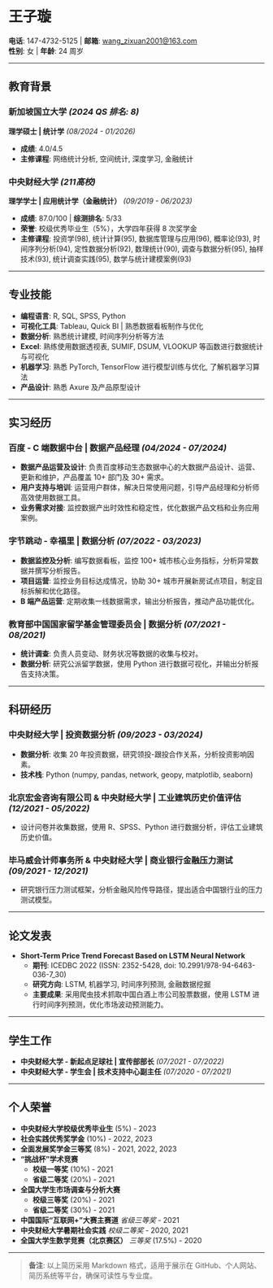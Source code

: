 # 王子璇

**电话**: 147-4732-5125 | **邮箱**: wang_zixuan2001@163.com  
**性别**: 女 | **年龄**: 24 周岁  

---

## 教育背景

### 新加坡国立大学 _(2024 QS 排名: 8)_  
**理学硕士 | 统计学** _(08/2024 - 01/2026)_  
- **成绩**: 4.0/4.5  
- **主修课程**: 网络统计分析, 空间统计, 深度学习, 金融统计  

### 中央财经大学 _(211高校)_  
**理学学士 | 应用统计学（金融统计）** _(09/2019 - 06/2023)_  
- **成绩**: 87.0/100 | **综测排名**: 5/33  
- **荣誉**: 校级优秀毕业生（5%），大学四年获得 8 次奖学金  
- **主修课程**: 投资学(98), 统计计算(95), 数据库管理与应用(96), 概率论(93), 时间序列分析(94), 定性数据分析(92), 数理统计(90), 调查与数据分析(95), 抽样技术(93), 统计调查实践(95), 数学与统计建模案例(93)  

---

## 专业技能

- **编程语言**: R, SQL, SPSS, Python  
- **可视化工具**: Tableau, Quick BI | 熟悉数据看板制作与优化  
- **数据分析**: 熟悉统计建模, 时间序列分析等方法  
- **Excel**: 熟练使用数据透视表, SUMIF, DSUM, VLOOKUP 等函数进行数据统计与可视化  
- **机器学习**: 熟悉 PyTorch, TensorFlow 进行模型训练与优化, 了解机器学习算法  
- **产品设计**: 熟悉 Axure 及产品原型设计  

---

## 实习经历

### 百度 - C 端数据中台 | **数据产品经理** _(04/2024 - 07/2024)_  
- **数据产品运营及设计**: 负责百度移动生态数据中心的大数据产品设计、运营、更新和维护，产品覆盖 10+ 部门及 30+ 需求。  
- **用户支持与培训**: 运营用户群体，解决日常使用问题，引导产品经理和分析师高效使用数据工具。  
- **业务需求对接**: 监控数据产出时效性和稳定性，优化数据产品文档和业务应用案例。  

### 字节跳动 - 幸福里 | **数据分析** _(07/2022 - 03/2023)_  
- **数据监控及分析**: 编写数据看板，监控 100+ 城市核心业务指标，分析异常数据并撰写分析报告。  
- **项目运营**: 监控业务目标达成情况，协助 30+ 城市开展新房试点项目，制定目标拆解和优化路径。  
- **B 端产品运营**: 定期收集一线数据需求，输出分析报告，推动产品功能优化。  

### 教育部中国国家留学基金管理委员会 | **数据分析** _(07/2021 - 08/2021)_  
- **统计调查**: 负责人员变动、财务状况等数据的收集与校对。  
- **数据分析**: 研究公派留学数据，使用 Python 进行数据可视化，并输出分析报告支持决策。  

---

## 科研经历

### 中央财经大学 | **投资数据分析** _(09/2023 - 03/2024)_  
- **数据分析**: 收集 20 年投资数据，研究领投-跟投合作关系，分析投资影响因素。  
- **技术栈**: Python (numpy, pandas, network, geopy, matplotlib, seaborn)  

### 北京宏金咨询有限公司 & 中央财经大学 | **工业建筑历史价值评估** _(12/2021 - 05/2022)_  
- 设计问卷并收集数据，使用 R、SPSS、Python 进行数据分析，评估工业建筑历史价值。  

### 毕马威会计师事务所 & 中央财经大学 | **商业银行金融压力测试** _(09/2021 - 12/2021)_  
- 研究银行压力测试框架，分析金融风险传导路径，提出适合中国银行业的压力测试模型。  

---

## 论文发表

- **Short-Term Price Trend Forecast Based on LSTM Neural Network**  
  - **期刊**: ICEDBC 2022 (ISSN: 2352-5428, doi: 10.2991/978-94-6463-036-7_30)  
  - **研究方向**: LSTM, 机器学习, 时间序列预测, 金融数据挖掘  
  - **主要成果**: 采用爬虫技术抓取中国白酒上市公司股票数据，使用 LSTM 进行时间序列预测，优化市场波动预测能力。  

---

## 学生工作

- **中央财经大学 - 新起点足球社 | 宣传部部长** _(07/2021 - 07/2022)_  
- **中央财经大学 - 学生会 | 技术支持中心副主任** _(07/2020 - 07/2021)_  

---

## 个人荣誉

- **中央财经大学校级优秀毕业生** (5%) - 2023  
- **社会实践优秀奖学金** (10%) - 2022, 2023  
- **全面发展奖学金三等奖** (8%) - 2021, 2022, 2023  
- **“挑战杯”学术竞赛**  
  - **校级一等奖** (10%) - 2021  
  - **省级二等奖** (20%) - 2021  
- **全国大学生市场调查与分析大赛**  
  - **校级三等奖** (20%) - 2021  
  - **省级二等奖** (30%) - 2021  
- **中国国际“互联网+”大赛主赛道** _省级三等奖_ - 2021  
- **中央财经大学暑期社会实践** _校级二等奖_ - 2020, 2021  
- **全国大学生数学竞赛（北京赛区）** _三等奖_ (17.5%) - 2020  

---

> **备注**: 以上简历采用 Markdown 格式，适用于展示在 GitHub、个人网站、简历系统等平台，确保可读性与专业度。

